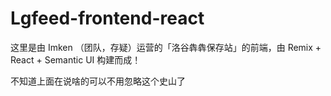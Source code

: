 # Lgfeed-frontend-react

这里是由 Imken （团队，存疑）运营的「洛谷犇犇保存站」的前端，由 Remix + React + Semantic UI 构建而成！

不知道上面在说啥的可以不用忽略这个史山了
